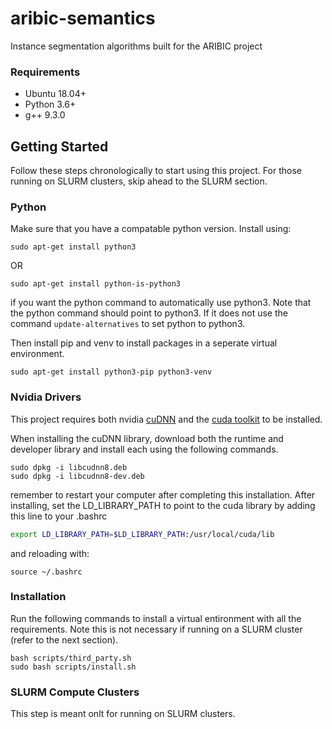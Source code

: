 # aribic-semantics
Instance segmentation algorithms built for the ARIBIC project

### Requirements

- Ubuntu 18.04+
- Python 3.6+
- g++ 9.3.0

## Getting Started

Follow these steps chronologically to start using this project. For those running on SLURM clusters, skip ahead to the SLURM section.

### Python

Make sure that you have a compatable python version. Install using:

```shell
sudo apt-get install python3
```
OR 
```shell
sudo apt-get install python-is-python3
```

if you want the python command to automatically use python3. Note that the python command should point to python3. If it does not use the command ``update-alternatives`` to set python to python3.

Then install pip and venv to install packages in a seperate virtual environment.

```shell
sudo apt-get install python3-pip python3-venv
```

### Nvidia Drivers

This project requires both nvidia [cuDNN](https://developer.nvidia.com/cudnn) and the [cuda toolkit](https://developer.nvidia.com/cuda-downloads) to be installed. 

When installing the cuDNN library, download both the runtime and developer library and install each using the following commands.

```shell
sudo dpkg -i libcudnn8.deb
sudo dpkg -i libcudnn8-dev.deb
```

remember to restart your computer after completing this installation. After installing, set the LD_LIBRARY_PATH to point to the cuda library by adding this line to your .bashrc

```bash
export LD_LIBRARY_PATH=$LD_LIBRARY_PATH:/usr/local/cuda/lib
```

and reloading with:

```shell
source ~/.bashrc
```

### Installation

Run the following commands to install a virtual entironment with all the requirements. Note this is not necessary if running on a SLURM cluster (refer to the next section).

```shell
bash scripts/third_party.sh
sudo bash scripts/install.sh
```

### SLURM Compute Clusters

This step is meant onlt for running on SLURM clusters.